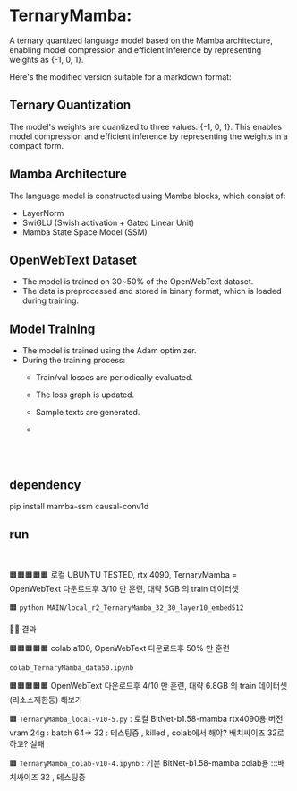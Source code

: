 # TernaryMamba: 
A ternary quantized language model based on the Mamba architecture, enabling model compression and efficient inference by representing weights as {-1, 0, 1}.

Here's the modified version suitable for a markdown format:

## Ternary Quantization
The model's weights are quantized to three values: {-1, 0, 1}. This enables model compression and efficient inference by representing the weights in a compact form.

## Mamba Architecture
The language model is constructed using Mamba blocks, which consist of:
- LayerNorm
- SwiGLU (Swish activation + Gated Linear Unit)
- Mamba State Space Model (SSM)

## OpenWebText Dataset
- The model is trained on 30~50% of the OpenWebText dataset.
- The data is preprocessed and stored in binary format, which is loaded during training.

## Model Training
- The model is trained using the Adam optimizer.
- During the training process:
  - Train/val losses are periodically evaluated.
  - The loss graph is updated.
  - Sample texts are generated.
 
  - 
<br><br>
## dependency

 pip install mamba-ssm causal-conv1d



## run
<br>


🟧🟧🟧🟧🟧  로컬 UBUNTU TESTED,   rtx 4090, TernaryMamba   =  OpenWebText 다운로드후  3/10 만 훈련, 대략 5GB 의 train 데이터셋 

🟧 ```python MAIN/local_r2_TernaryMamba_32_30_layer10_embed512``` 

💙💙 결과 



🟧🟧🟧🟧🟧 colab a100, OpenWebText 다운로드후  50%  만 훈련

```colab_TernaryMamba_data50.ipynb```





🟧🟧🟧🟧🟧 OpenWebText 다운로드후  4/10 만 훈련, 대략 6.8GB 의 train 데이터셋 (리소스제한등) 해보기 


🟧 ```TernaryMamba_local-v10-5.py```  : 로컬 BitNet-b1.58-mamba   rtx4090용 버전 vram 24g  : batch 64-> 32    : 테스팅중 , killed , colab에서 해야? 배치싸이즈 32로 하고?  실패


🟧 ```TernaryMamba_colab-v10-4.ipynb```  :  기본 BitNet-b1.58-mamba  colab용  :::배치싸이즈 32      ,      테스팅중

















